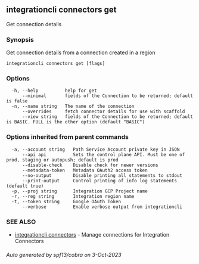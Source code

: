 ## integrationcli connectors get

Get connection details

### Synopsis

Get connection details from a connection created in a region

```
integrationcli connectors get [flags]
```

### Options

```
  -h, --help          help for get
      --minimal       fields of the Connection to be returned; default is false
  -n, --name string   The name of the connection
      --overrides     fetch connector details for use with scaffold
      --view string   fields of the Connection to be returned; default is BASIC. FULL is the other option (default "BASIC")
```

### Options inherited from parent commands

```
  -a, --account string   Path Service Account private key in JSON
      --api api          Sets the control plane API. Must be one of prod, staging or autopush; default is prod
      --disable-check    Disable check for newer versions
      --metadata-token   Metadata OAuth2 access token
      --no-output        Disable printing all statements to stdout
      --print-output     Control printing of info log statements (default true)
  -p, --proj string      Integration GCP Project name
  -r, --reg string       Integration region name
  -t, --token string     Google OAuth Token
      --verbose          Enable verbose output from integrationcli
```

### SEE ALSO

* [integrationcli connectors](integrationcli_connectors.md)	 - Manage connections for Integration Connectors

###### Auto generated by spf13/cobra on 3-Oct-2023

